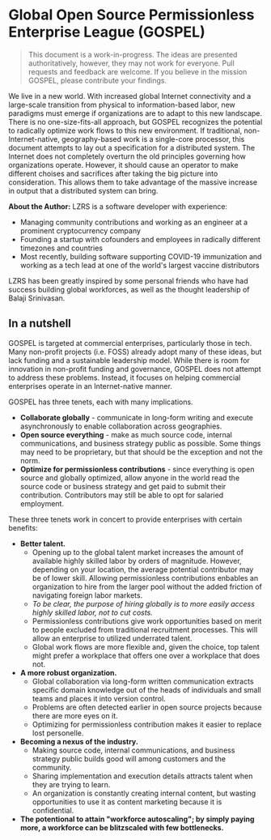 # Global Open Source Permissionless Enterprise League (GOSPEL)

> This document is a work-in-progress. The ideas are presented authoritatively, however, they may not work for everyone. Pull requests and feedback are welcome. If you believe in the mission GOSPEL, please contribute your findings.

We live in a new world. With increased global Internet connectivity and a large-scale transition from physical to information-based labor, new paradigms must emerge if organizations are to adapt to this new landscape. There is no one-size-fits-all approach, but GOSPEL recognizes the potential to radically optimize work flows to this new environment. If traditional, non-Internet-native, geography-based work is a single-core processor, this document attempts to lay out a specification for a distributed system. The Internet does not completely overturn the old principles governing how organizations operate. However, it should cause an operator to make different choises and sacrifices after taking the big picture into consideration. This allows them to take advantage of the massive increase in output that a distributed system can bring.

**About the Author:** LZRS is a software developer with experience:
* Managing community contributions and working as an engineer at a prominent cryptocurrency company
* Founding a startup with cofounders and employees in radically different timezones and countries
* Most recently, building software supporting COVID-19 immunization and working as a tech lead at one of the world's largest vaccine distributors

LZRS has been greatly inspired by some personal friends who have had success building global workforces, as well as the thought leadership of Balaji Srinivasan.

## In a nutshell
GOSPEL is targeted at commercial enterprises, particularly those in tech. Many non-profit projects (i.e. FOSS) already adopt many of these ideas, but lack funding and a sustainable leadership model. While there is room for innovation in non-profit funding and governance, GOSPEL does not attempt to address these problems. Instead, it focuses on helping commercial enterprises operate in an Internet-native manner.

GOSPEL has three tenets, each with many implications.
* **Collaborate globally** - communicate in long-form writing and execute asynchronously to enable collaboration across geographies.
* **Open source everything** - make as much source code, internal communications, and business strategy public as possible. Some things may need to be proprietary, but that should be the exception and not the norm.
* **Optimize for permissionless contributions** - since everything is open source and globally optimized, allow anyone in the world read the source code or business strategy and get paid to submit their contribution. Contributors may still be able to opt for salaried employment.

These three tenets work in concert to provide enterprises with certain benefits:
* **Better talent.** 
  * Opening up to the global talent market increases the amount of available highly skilled labor by orders of magnitude. However, depending on your location, the average potential contributor may be of lower skill. Allowing permissionless contributions enbables an organization to hire from the larger pool without the added friction of navigating foreign labor markets.
  * _To be clear, the purpose of hiring globally is to more easily access highly skilled labor, not to cut costs._ 
  * Permissionless contributions give work opportunities based on merit to people excluded from traditional recruitment processes. This will allow an enterprise to utilized underrated talent.
  * Global work flows are more flexible and, given the choice, top talent might prefer a workplace that offers one over a workplace that does not.
* **A more robust organization.** 
  * Global collaboration via long-form written communication extracts specific domain knowledge out of the heads of individuals and small teams and places it into version control. 
  * Problems are often detected earlier in open source projects because there are more eyes on it.
  * Optimizing for permissionless contribution makes it easier to replace lost personelle.
* **Becoming a nexus of the industry.**
  * Making source code, internal communications, and business strategy public builds good will among customers and the community.
  * Sharing implementation and execution details attracts talent when they are trying to learn.
  * An organization is constantly creating internal content, but wasting opportunities to use it as content marketing because it is confidential.
* **The potentional to attain "workforce autoscaling"; by simply paying more, a workforce can be blitzscaled with few bottlenecks.**
